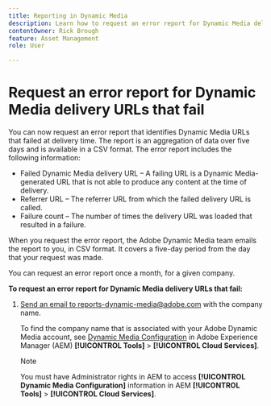 ```yaml
---
title: Reporting in Dynamic Media
description: Learn how to request an error report for Dynamic Media deliver URLs that fail.
contentOwner: Rick Brough
feature: Asset Management
role: User

---
```


# Request an error report for Dynamic Media delivery URLs that fail

You can now request an error report that identifies Dynamic Media URLs that failed at delivery time. The report is an aggregation of data over five days and is available in a CSV format. The error report includes the following information:

* Failed Dynamic Media delivery URL &ndash; A failing URL is a Dynamic Media-generated URL that is not able to produce any content at the time of delivery.
* Referrer URL &ndash; The referrer URL from which the failed delivery URL is called.
* Failure count &ndash; The number of times the delivery URL was loaded that resulted in a failure.

When you request the error report, the Adobe Dynamic Media team emails the report to you, in CSV format. It covers a five-day period from the day that your request was made.

You can request an error report once a month, for a given company.

**To request an error report for Dynamic Media delivery URLs that fail:**

1. [Send an email to reports-dynamic-media@adobe.com](mailto:reports-dynamic-media@adobe.com) with the company name.

    To find the company name that is associated with your Adobe Dynamic Media account, see [Dynamic Media Configuration](https://experienceleague.adobe.com/docs/experience-manager-cloud-service/content/assets/dynamicmedia/config-dm.html?lang=en#configuring-dynamic-media-cloud-services) in Adobe Experience Manager (AEM) **[!UICONTROL Tools]** > **[!UICONTROL Cloud Services]**.


      >[!NOTE]
      >
      >You must have Administrator rights in AEM to access **[!UICONTROL Dynamic Media Configuration]** information in AEM **[!UICONTROL Tools]** > **[!UICONTROL Cloud Services]**.





